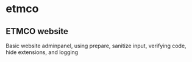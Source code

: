 # etmco
## ETMCO website
Basic website adminpanel, using prepare, sanitize input, verifying code, hide extensions, and logging
